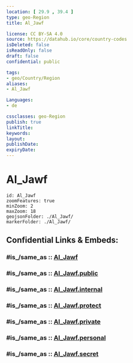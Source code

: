 ```yaml
---
location: [ 29.9 , 39.4 ] 
type: geo-Region
title: Al_Jawf

license: CC BY-SA 4.0
source: https://datahub.io/core/country-codes
isDeleted: false
isReadOnly: false
draft: false
confidential: public

tags:
- geo/Country/Region
aliases:
- Al_Jawf

Languages:
- de

cssclasses: geo-Region
publish: true
linkTitle: 
keywords: 
layout: 
publishDate: 
expiryDate: 
---
```


# Al_Jawf

```leaflet
id: Al_Jawf
zoomFeatures: true 
minZoom: 2 
maxZoom: 18
geojsonFolder: ./Al_Jawf/
markerFolder: ./Al_Jawf/
```


## Confidential Links & Embeds: 

### #is_/same_as :: [Al_Jawf](/_Standards/Earth/Continent/Asia/Asia~West/Saudi_Arabia/Regions~Saudi_Arabia/Al_Jawf.md) 

### #is_/same_as :: [Al_Jawf.public](/_public/Earth/Continent/Asia/Asia~West/Saudi_Arabia/Regions~Saudi_Arabia/Al_Jawf.public.md) 

### #is_/same_as :: [Al_Jawf.internal](/_internal/Earth/Continent/Asia/Asia~West/Saudi_Arabia/Regions~Saudi_Arabia/Al_Jawf.internal.md) 

### #is_/same_as :: [Al_Jawf.protect](/_protect/Earth/Continent/Asia/Asia~West/Saudi_Arabia/Regions~Saudi_Arabia/Al_Jawf.protect.md) 

### #is_/same_as :: [Al_Jawf.private](/_private/Earth/Continent/Asia/Asia~West/Saudi_Arabia/Regions~Saudi_Arabia/Al_Jawf.private.md) 

### #is_/same_as :: [Al_Jawf.personal](/_personal/Earth/Continent/Asia/Asia~West/Saudi_Arabia/Regions~Saudi_Arabia/Al_Jawf.personal.md) 

### #is_/same_as :: [Al_Jawf.secret](/_secret/Earth/Continent/Asia/Asia~West/Saudi_Arabia/Regions~Saudi_Arabia/Al_Jawf.secret.md)

